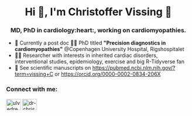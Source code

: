 <h1 align="center">Hi 👋, I'm Christoffer Vissing 🧑 </h1>
<h3 align="center">MD, PhD in cardiology:heart:, working on cardiomyopathies.	 </h3>

- 🔭 Currently a post doc :man_student: PhD titled **"Precision diagnostics in cardiomyopathies"** @Copenhagen University Hospital, Rigshospitalet
- :man_scientist: Researcher with interests in inherited cardiac disorders, interventional studies, epidemiology, exercise and big R-Tidyverse fan
- 📝 See scientific manuscripts on https://pubmed.ncbi.nlm.nih.gov/?term=vissing+C or https://orcid.org/0000-0002-0834-206X

<h3 align="left">Connect with me:</h3>
<p align="left">
<a href="https://twitter.com/ulvedreng" target="blank"><img align="center" src="https://raw.githubusercontent.com/rahuldkjain/github-profile-readme-generator/master/src/images/icons/Social/twitter.svg" alt="ulvedreng" height="30" width="40" /></a>
<a href="https://linkedin.com/in/dr-christoffer-vissing" target="blank"><img align="center" src="https://raw.githubusercontent.com/rahuldkjain/github-profile-readme-generator/master/src/images/icons/Social/linked-in-alt.svg" alt="dr-christoffer-vissing" height="30" width="40" /></a>
</p>
